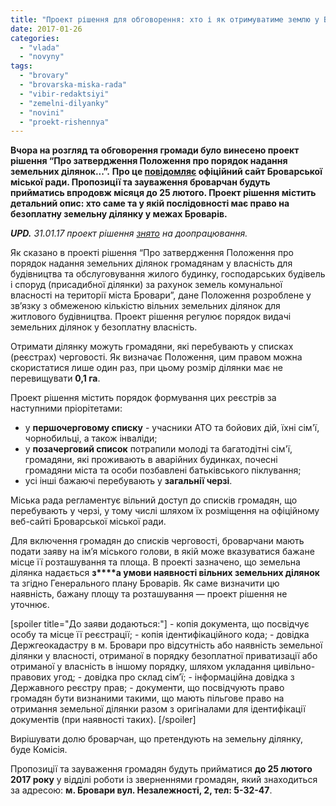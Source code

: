 ```yaml
---
title: "Проект рішення для обговорення: хто і як отримуватиме землю у Броварах. ЗНЯТО"
date: 2017-01-26
categories: 
  - "vlada"
  - "novyny"
tags: 
  - "brovary"
  - "brovarska-miska-rada"
  - "vibir-redaktsiyi"
  - "zemelni-dilyanky"
  - "novini"
  - "proekt-rishennya"
---
```


**Вчора на розгляд та обговорення громади було винесено проект рішення “Про затвердження Положення про порядок надання земельних ділянок...”.** **Про це [повідомляє](http://brovary-rada.gov.ua/news/14723.html) офіційний сайт Броварської міської ради. Пропозиції та зауваження броварчан будуть прийматись впродовж місяця до 25 лютого. Проект рішення містить детальний опис: хто саме та у якій послідовності має право на безоплатну земельну ділянку у межах Броварів.**

_**UPD.** 31.01.17 проект рішення [знято](http://brovary-rada.gov.ua/news/14739.html) на доопрацювання._

Як сказано в проекті рішення “Про затвердження Положення про порядок надання земельних ділянок громадянам у власність для будівництва та обслуговування жилого будинку, господарських будівель і споруд (присадибної ділянки) за рахунок земель комунальної власності на території міста Бровари”, дане Положення розроблене у зв’язку з обмеженою кількістю вільних земельних ділянок для житлового будівництва. Проект рішення регулює порядок видачі земельних ділянок у безоплатну власність.

Отримати ділянку можуть громадяни, які перебувають у списках (реєстрах) черговості. Як визначає Положення, цим правом можна скористатися лише один раз, при цьому розмір ділянки має не перевищувати **0,1 га**.

Проект рішення містить порядок формування цих реєстрів за наступними пріорітетами:

- у **першочерговому списку** - учасники АТО та бойових дій, їхні сім'ї, чорнобильці, а також інваліди;
- у **позачерговий список** потрапили молоді та багатодітні сім'ї, громадяни, які проживають в аварійних будинках, почесні громадяни міста та особи позбавлені батьківського піклування;
- усі інші бажаючі перебувають у **загальнії черзі**.

Міська рада регламентує вільний доступ до списків громадян, що перебувають у черзі, у тому числі шляхом їх розміщення на офіційному веб-сайті Броварської міської ради.

Для включення громадян до списків черговості, броварчани мають подати заяву на ім’я міського голови, в якій може вказуватися бажане місце її розташування та площа. В проекті зазначено, що земельна ділянка надається **з****а умови наявності вільних земельних ділянок** та згідно Генерального плану Броварів. Як саме визначити цю наявність, бажану площу та розташування — проект рішення не уточнює.

\[spoiler title="До заяви додаються:"\] - копія документа, що посвідчує особу та місце її реєстрації; - копія ідентифікаційного кода; - довідка Держгеокадастру в м. Бровари про відсутність або наявність земельної ділянки у власності, отриманої в порядку безоплатної приватизації або отриманої у власність в іншому порядку, шляхом укладання цивільно-правових угод; - довідка про склад сім’ї; - інформаційна довідка з Державного реєстру прав; - документи, що посвідчують право громадян бути визнаними такими, що мають пільгове право на отримання земельної ділянки разом з оригіналами для ідентифікації документів (при наявності таких). \[/spoiler\]

Вирішувати долю броварчан, що претендують на земельну ділянку, буде Комісія.

Пропозиції та зауваження громадян будуть прийматися **до 25 лютого 2017 року** у відділі роботи із зверненнями громадян, який знаходиться за адресою: **м. Бровари вул. Незалежності, 2, тел: 5-32-47**.

